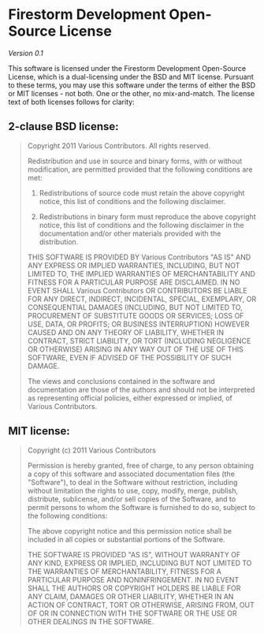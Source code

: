 # Firestorm Development Open-Source License  
_Version 0.1_

This software is licensed under the Firestorm Development Open-Source License, which is a dual-licensing under the BSD and MIT license. Pursuant to these terms, you may use this software under the terms of either the BSD or MIT licenses - not both. One or the other, no mix-and-match. The license text of both licenses follows for clarity:

## 2-clause BSD license:  
> Copyright 2011 Various Contributors. All rights reserved.
> 
> Redistribution and use in source and binary forms, with or without modification, are permitted provided that the following conditions are met:
> 
> 1. Redistributions of source code must retain the above copyright notice, this list of conditions and the following disclaimer.
> 
> 2. Redistributions in binary form must reproduce the above copyright notice, this list of conditions and the following disclaimer in the documentation and/or other materials provided with the distribution.
> 
> THIS SOFTWARE IS PROVIDED BY Various Contributors "AS IS" AND ANY EXPRESS OR IMPLIED WARRANTIES, INCLUDING, BUT NOT LIMITED TO, THE IMPLIED WARRANTIES OF MERCHANTABILITY AND FITNESS FOR A PARTICULAR PURPOSE ARE DISCLAIMED. IN NO EVENT SHALL Various Contributors OR CONTRIBUTORS BE LIABLE FOR ANY DIRECT, INDIRECT, INCIDENTAL, SPECIAL, EXEMPLARY, OR CONSEQUENTIAL DAMAGES (INCLUDING, BUT NOT LIMITED TO, PROCUREMENT OF SUBSTITUTE GOODS OR SERVICES; LOSS OF USE, DATA, OR PROFITS; OR BUSINESS INTERRUPTION) HOWEVER CAUSED AND ON ANY THEORY OF LIABILITY, WHETHER IN CONTRACT, STRICT LIABILITY, OR TORT (INCLUDING NEGLIGENCE OR OTHERWISE) ARISING IN ANY WAY OUT OF THE USE OF THIS SOFTWARE, EVEN IF ADVISED OF THE POSSIBILITY OF SUCH DAMAGE.
> 
> The views and conclusions contained in the software and documentation are those of the authors and should not be interpreted as representing official policies, either expressed or implied, of Various Contributors.

## MIT license:  
> Copyright (c) 2011 Various Contributors
> 
> Permission is hereby granted, free of charge, to any person obtaining a copy of this software and associated documentation files (the "Software"), to deal in the Software without restriction, including without limitation the rights to use, copy, modify, merge, publish, distribute, sublicense, and/or sell copies of the Software, and to permit persons to whom the Software is furnished to do so, subject to the following conditions:
> 
> The above copyright notice and this permission notice shall be included in all copies or substantial portions of the Software.
> 
> THE SOFTWARE IS PROVIDED "AS IS", WITHOUT WARRANTY OF ANY KIND, EXPRESS OR IMPLIED, INCLUDING BUT NOT LIMITED TO THE WARRANTIES OF MERCHANTABILITY, FITNESS FOR A PARTICULAR PURPOSE AND NONINFRINGEMENT. IN NO EVENT SHALL THE AUTHORS OR COPYRIGHT HOLDERS BE LIABLE FOR ANY CLAIM, DAMAGES OR OTHER LIABILITY, WHETHER IN AN ACTION OF CONTRACT, TORT OR OTHERWISE, ARISING FROM, OUT OF OR IN CONNECTION WITH THE SOFTWARE OR THE USE OR OTHER DEALINGS IN THE SOFTWARE.